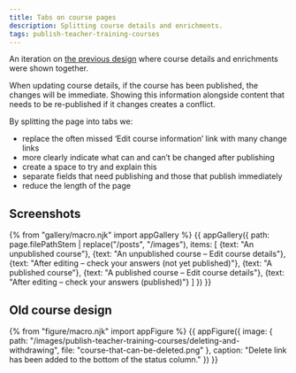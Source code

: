 ```yaml
---
title: Tabs on course pages
description: Splitting course details and enrichments.
tags: publish-teacher-training-courses
---
```

An iteration on [the previous design](#old-course-design) where course details and enrichments were shown together.

When updating course details, if the course has been published, the changes will be immediate. Showing this information alongside content that needs to be re-published if it changes creates a conflict.

By splitting the page into tabs we:

* replace the often missed ‘Edit course information’ link with many change links
* more clearly indicate what can and can’t be changed after publishing
* create a space to try and explain this
* separate fields that need publishing and those that publish immediately
* reduce the length of the page

## Screenshots

{% from "gallery/macro.njk" import appGallery %}
{{ appGallery({
  path: page.filePathStem | replace("/posts", "/images"),
  items: [
    {text: "An unpublished course"},
    {text: "An unpublished course – Edit course details"},
    {text: "After editing – check your answers (not yet published)"},
    {text: "A published course"},
    {text: "A published course – Edit course details"},
    {text: "After editing – check your answers (published)"}
  ]
}) }}

## Old course design

{% from "figure/macro.njk" import appFigure %}
{{ appFigure({
  image: {
    path: "/images/publish-teacher-training-courses/deleting-and-withdrawing",
    file: "course-that-can-be-deleted.png"
  },
  caption: "Delete link has been added to the bottom of the status column."
}) }}
